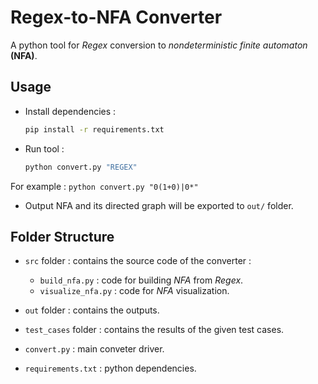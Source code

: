 # Regex-to-NFA Converter

A python tool for _Regex_ conversion to _nondeterministic finite automaton_ __(NFA)__.

## Usage

-   Install dependencies :
    ```bash
    pip install -r requirements.txt
    ```

-   Run tool :
    ```bash
    python convert.py "REGEX"
    ```
For example : `python convert.py "0(1+0)|0*"`

-   Output NFA and its directed graph will be exported to `out/` folder.

## Folder Structure

-   `src` folder : contains the source code of the converter :
    -   `build_nfa.py` : code for building _NFA_ from _Regex_.
    -   `visualize_nfa.py` : code for _NFA_ visualization.

-   `out` folder : contains the outputs.

-   `test_cases` folder : contains the results of the given test cases.

-   `convert.py` : main conveter driver.

-   `requirements.txt` : python dependencies.
